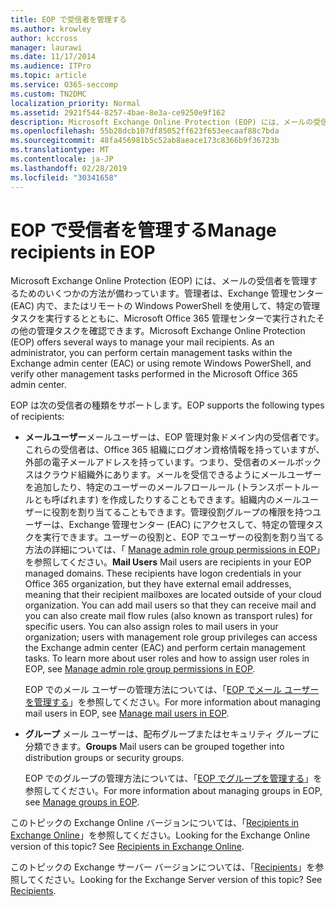 ```yaml
---
title: EOP で受信者を管理する
ms.author: krowley
author: kccross
manager: laurawi
ms.date: 11/17/2014
ms.audience: ITPro
ms.topic: article
ms.service: O365-seccomp
ms.custom: TN2DMC
localization_priority: Normal
ms.assetid: 2921f544-8257-4bae-8e3a-ce9250e9f162
description: Microsoft Exchange Online Protection (EOP) には、メールの受信者を管理するためのいくつかの方法が備わっています。管理者は、Exchange 管理センター (EAC) 内で、またはリモートの Windows PowerShell を使用して、特定の管理タスクを実行するとともに、Microsoft Office 365 管理センターで実行されたその他の管理タスクを確認できます。
ms.openlocfilehash: 55b28dcb107df85052ff623f653eecaaf88c7bda
ms.sourcegitcommit: 48fa456981b5c52ab8aeace173c8366b9f36723b
ms.translationtype: MT
ms.contentlocale: ja-JP
ms.lasthandoff: 02/28/2019
ms.locfileid: "30341658"
---
```

# <a name="manage-recipients-in-eop"></a><span data-ttu-id="22cf2-104">EOP で受信者を管理する</span><span class="sxs-lookup"><span data-stu-id="22cf2-104">Manage recipients in EOP</span></span>

<span data-ttu-id="22cf2-p102">Microsoft Exchange Online Protection (EOP) には、メールの受信者を管理するためのいくつかの方法が備わっています。管理者は、Exchange 管理センター (EAC) 内で、またはリモートの Windows PowerShell を使用して、特定の管理タスクを実行するとともに、Microsoft Office 365 管理センターで実行されたその他の管理タスクを確認できます。</span><span class="sxs-lookup"><span data-stu-id="22cf2-p102">Microsoft Exchange Online Protection (EOP) offers several ways to manage your mail recipients. As an administrator, you can perform certain management tasks within the Exchange admin center (EAC) or using remote Windows PowerShell, and verify other management tasks performed in the Microsoft Office 365 admin center.</span></span>
  
<span data-ttu-id="22cf2-107">EOP は次の受信者の種類をサポートします。</span><span class="sxs-lookup"><span data-stu-id="22cf2-107">EOP supports the following types of recipients:</span></span>
  
- <span data-ttu-id="22cf2-p103">**メールユーザー**メールユーザーは、EOP 管理対象ドメイン内の受信者です。これらの受信者は、Office 365 組織にログオン資格情報を持っていますが、外部の電子メールアドレスを持っています。つまり、受信者のメールボックスはクラウド組織外にあります。メールを受信できるようにメールユーザーを追加したり、特定のユーザーのメールフロールール (トランスポートルールとも呼ばれます) を作成したりすることもできます。組織内のメールユーザーに役割を割り当てることもできます。管理役割グループの権限を持つユーザーは、Exchange 管理センター (EAC) にアクセスして、特定の管理タスクを実行できます。ユーザーの役割と、EOP でユーザーの役割を割り当てる方法の詳細については、「 [Manage admin role group permissions in EOP](manage-admin-role-group-permissions-in-eop.md)」を参照してください。</span><span class="sxs-lookup"><span data-stu-id="22cf2-p103">**Mail Users** Mail users are recipients in your EOP managed domains. These recipients have logon credentials in your Office 365 organization, but they have external email addresses, meaning that their recipient mailboxes are located outside of your cloud organization. You can add mail users so that they can receive mail and you can also create mail flow rules (also known as transport rules) for specific users. You can also assign roles to mail users in your organization; users with management role group privileges can access the Exchange admin center (EAC) and perform certain management tasks. To learn more about user roles and how to assign user roles in EOP, see [Manage admin role group permissions in EOP](manage-admin-role-group-permissions-in-eop.md).</span></span>
    
    <span data-ttu-id="22cf2-113">EOP でのメール ユーザーの管理方法については、「[EOP でメール ユーザーを管理する](manage-mail-users-in-eop.md)」を参照してください。</span><span class="sxs-lookup"><span data-stu-id="22cf2-113">For more information about managing mail users in EOP, see [Manage mail users in EOP](manage-mail-users-in-eop.md).</span></span>
    
- <span data-ttu-id="22cf2-114">**グループ** メール ユーザーは、配布グループまたはセキュリティ グループに分類できます。</span><span class="sxs-lookup"><span data-stu-id="22cf2-114">**Groups** Mail users can be grouped together into distribution groups or security groups.</span></span> 
    
    <span data-ttu-id="22cf2-115">EOP でのグループの管理方法については、「[EOP でグループを管理する](manage-groups-in-eop.md)」を参照してください。</span><span class="sxs-lookup"><span data-stu-id="22cf2-115">For more information about managing groups in EOP, see [Manage groups in EOP](manage-groups-in-eop.md).</span></span>
    
<span data-ttu-id="22cf2-p104">このトピックの Exchange Online バージョンについては、「[Recipients in Exchange Online](http://technet.microsoft.com/library/50d16941-5cd7-435d-8715-e2b69f8410ab.aspx)」を参照してください。</span><span class="sxs-lookup"><span data-stu-id="22cf2-p104">Looking for the Exchange Online version of this topic? See [Recipients in Exchange Online](http://technet.microsoft.com/library/50d16941-5cd7-435d-8715-e2b69f8410ab.aspx).</span></span>
  
<span data-ttu-id="22cf2-p105">このトピックの Exchange サーバー バージョンについては、「[Recipients](http://technet.microsoft.com/library/40300ed4-85a5-463d-bb3a-cf787bd44e9d.aspx)」を参照してください。</span><span class="sxs-lookup"><span data-stu-id="22cf2-p105">Looking for the Exchange Server version of this topic? See [Recipients](http://technet.microsoft.com/library/40300ed4-85a5-463d-bb3a-cf787bd44e9d.aspx).</span></span>
  

